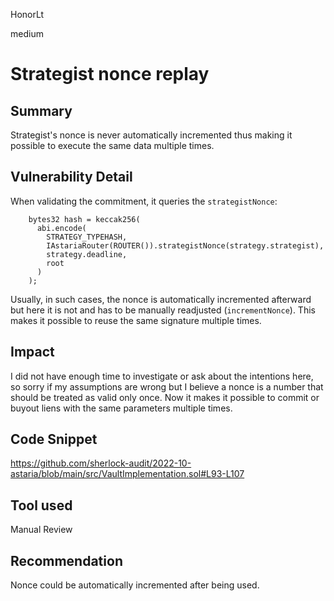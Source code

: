 HonorLt

medium

# Strategist nonce replay

## Summary
Strategist's nonce is never automatically incremented thus making it possible to execute the same data multiple times.

## Vulnerability Detail
When validating the commitment, it queries the ```strategistNonce```:
```solidity
    bytes32 hash = keccak256(
      abi.encode(
        STRATEGY_TYPEHASH,
        IAstariaRouter(ROUTER()).strategistNonce(strategy.strategist),
        strategy.deadline,
        root
      )
    );
```
Usually, in such cases, the nonce is automatically incremented afterward but here it is not and has to be manually readjusted (```incrementNonce```). This makes it possible to reuse the same signature multiple times.

## Impact
I did not have enough time to investigate or ask about the intentions here, so sorry if my assumptions are wrong but I believe a nonce is a number that should be treated as valid only once. Now it makes it possible to commit or buyout liens with the same parameters multiple times.

## Code Snippet

https://github.com/sherlock-audit/2022-10-astaria/blob/main/src/VaultImplementation.sol#L93-L107

## Tool used

Manual Review

## Recommendation
Nonce could be automatically incremented after being used.
